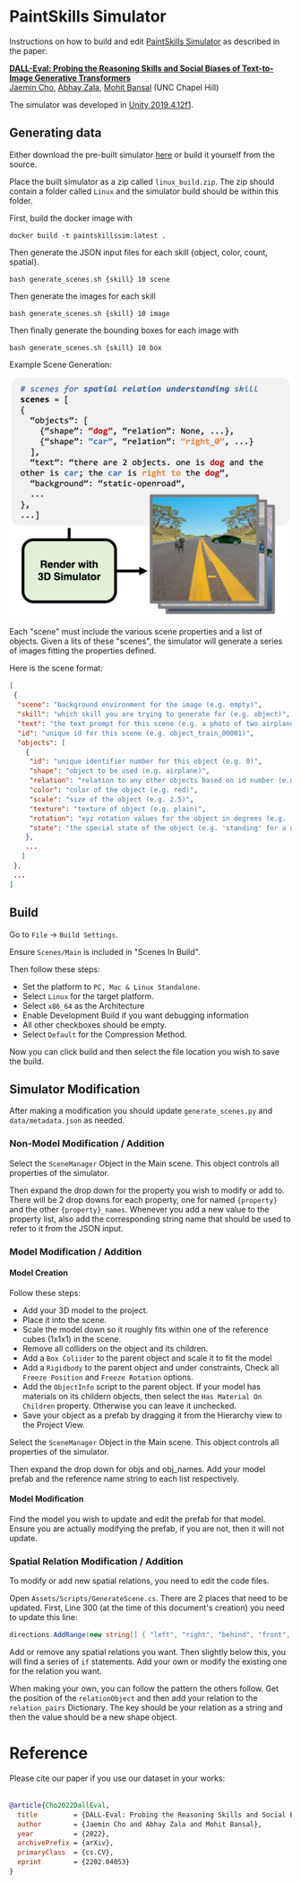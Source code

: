# PaintSkills Simulator

Instructions on how to build and edit [PaintSkills Simulator](https://arxiv.org/abs/2202.04053) as described in the paper:

[**DALL-Eval: Probing the Reasoning Skills and Social Biases of Text-to-Image Generative Transformers**](https://arxiv.org/abs/2202.04053)
<br>
 <a href='https://j-min.io'>Jaemin Cho</a>,
 <a href='https://www.cs.unc.edu/~aszala/'>Abhay Zala</a>,
 <a href='https://www.cs.unc.edu/~mbansal/'>Mohit Bansal</a>
 (UNC Chapel Hill)
 <br>

The simulator was developed in [Unity 2019.4.12f1](https://unity3d.com/unity/whats-new/2019.4.12).

## Generating data
Either download the pre-built simulator [here](https://drive.google.com/file/d/1opcJJNweB1DZOY4-bP99h5v4wO8e5rvT/view?usp=sharing) or build it yourself from the source.

Place the built simulator as a zip called `linux_build.zip`.
The zip should contain a folder called `Linux` and the simulator build should be within this folder.

First, build the docker image with
```
docker build -t paintskillssim:latest .
```
Then generate the JSON input files for each skill {object, color, count, spatial}.
```
bash generate_scenes.sh {skill} 10 scene
```
Then generate the images for each skill
```
bash generate_scenes.sh {skill} 10 image
```
Then finally generate the bounding boxes for each image with
```
bash generate_scenes.sh {skill} 10 box
```

Example Scene Generation:

<img src="./imgs/dataset_generation.png" width="500px">

Each "scene" must include the various scene properties and a list of objects.
Given a lits of these "scenes", the simulator will generate a series of images fitting the properties defined.

Here is the scene format:
```json
[
 {
  "scene": "background environment for the image (e.g. empty)",
  "skill": "which skill you are trying to generate for (e.g. object)",
  "text": "the text prompt for this scene (e.g. a photo of two airplanes)",
  "id": "unique id for this scene (e.g. object_train_00001)",
  "objects": [
    {
     "id": "unique identifier number for this object (e.g. 0)",
     "shape": "object to be used (e.g. airplane)",
     "relation": "relation to any other objects based on id number (e.g. 'right_0' means right of object with id 0)",
     "color": "color of the object (e.g. red)",
     "scale": "size of the object (e.g. 2.5)",
     "texture": "texture of object (e.g. plain)",
     "rotation": "xyz rotation values for the object in degrees (e.g. [100, 50, 20])",
     "state": "the special state of the object (e.g. 'standing' for a dog)"
    },
    ...
   ]
 },
 ...
]
```

## Build
Go to `File` -> `Build Settings`.

Ensure `Scenes/Main` is included in "Scenes In Build".

Then follow these steps:
 - Set the platform to `PC, Mac & Linux Standalone`.
 - Select `Linux` for the target platform.
 - Select `x86_64` as the Architecture
 - Enable Development Build if you want debugging information
 - All other checkboxes should be empty.
 - Select `Default` for the Compression Method.


Now you can click build and then select the file location you wish to save the build.

## Simulator Modification
After making a modification you should update `generate_scenes.py` and `data/metadata.json` as needed.

### Non-Model Modification / Addition
Select the `SceneManager` Object in the Main scene. This object controls all properties of the simulator.

Then expand the drop down for the property you wish to modify or add to. There will be 2 drop downs for each property, one for named `{property}` and the other `{property}_names`. Whenever you add a new value to the property list, also add the corresponding string name that should be used to refer to it from the JSON input.

### Model Modification / Addition

#### Model Creation
Follow these steps:
 - Add your 3D model to the project.
 - Place it into the scene.
 - Scale the model down so it roughly fits within one of the reference cubes (1x1x1) in the scene.
 - Remove all colliders on the object and its children.
 - Add a `Box Coliider` to the parent object and scale it to fit the model
 - Add a `Rigidbody` to the parent object and under constraints, Check all `Freeze Position` and `Freeze Rotation` options.
 - Add the `ObjectInfo` script to the parent object. If your model has materials on its childern objects, then select the `Has Material On Children` property. Otherwise you can leave it unchecked.
 - Save your object as a prefab by dragging it from the Hierarchy view to the Project View.

Select the `SceneManager` Object in the Main scene. This object controls all properties of the simulator.

Then expand the drop down for objs and obj_names. Add your model prefab and the reference name string to each list respectively. 

#### Model Modification
Find the model you wish to update and edit the prefab for that model. Ensure you are actually modifying the prefab, if you are not, then it will not update.


### Spatial Relation Modification / Addition
To modify or add new spatial relations, you need to edit the code files.

Open `Assets/Scripts/GenerateScene.cs`. There are 2 places that need to be updated. First, Line 300 (at the time of this document's creation) you need to update this line:
```c#
directions.AddRange(new string[] { "left", "right", "behind", "front", "above", "near", "far" });
```
Add or remove any spatial relations you want. Then slightly below this, you will find a series of `if` statements. Add your own or modify the existing one for the relation you want.

When making your own, you can follow the pattern the others follow. Get the position of the `relationObject` and then add your relation to the `relation_pairs` Dictionary. The key should be your relation as a string and then the value should be a new shape object.

# Reference
Please cite our paper if you use our dataset in your works:
```bibtex

@article{Cho2022DallEval,
  title         = {DALL-Eval: Probing the Reasoning Skills and Social Biases of Text-to-Image Generative Transformers},
  author        = {Jaemin Cho and Abhay Zala and Mohit Bansal},
  year          = {2022},
  archivePrefix = {arXiv},
  primaryClass  = {cs.CV},
  eprint        = {2202.04053}
}
```
